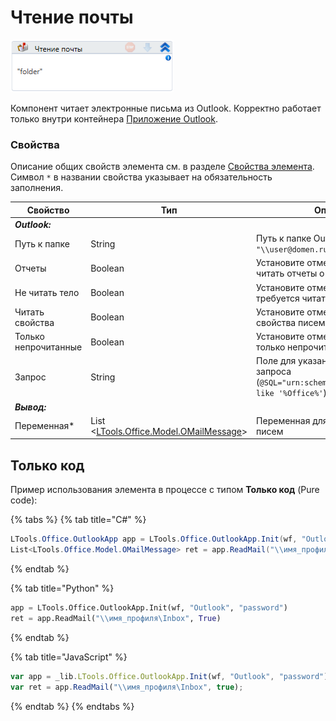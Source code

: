 # Чтение почты

![](<../../../.gitbook/assets/image (109).png>)

Компонент читает электронные письма из Outlook. Корректно работает только внутри контейнера [Приложение Outlook](https://docs.primo-rpa.ru/primo-rpa/g_elements/osnovnye-elementy/els_outlook/el_outlook_app).

### Свойства
Описание общих свойств элемента см. в разделе [Свойства элемента](https://docs.primo-rpa.ru/primo-rpa/primo-studio/process/elements#svoistva-elementa).\
Символ `*` в названии свойства указывает на обязательность заполнения.

| Свойство             | Тип                                                                               | Описание                                         |
| -------------------- | --------------------------------------------------------------------------------- | ------------------------------------------------ |
| ***Outlook:***        |  |  |
| Путь к папке         | String                                                                            | Путь к папке Outlook. Пример: `"\\user@domen.ru\\Inbox"`  |
| Отчеты               | Boolean                                                                           | Установите отметку, если нужно читать отчеты о доставке |
| Не читать тело       | Boolean                                                                           | Установите отметку, если НЕ требуется читать тело письма |
| Читать свойства      | Boolean                                                                           | Установите отметку, чтобы читать свойства писем |
| Только непрочитанные | Boolean                                                                           | Установите отметку, чтобы получать только непрочитанные сообщения |
| Запрос               | String                                                                            | Поле для указания поискового запроса (`@SQL="urn:schemas:httpmail:subject" like '%Office%'`) |
| ***Вывод:***          |  |  |
| Переменная\*         | List <[LTools.Office.Model.OMailMessage](../els\_mail/datatypes/omailmessage.md)> | Переменная для сохранения списка писем     |


## Только код
Пример использования элемента в процессе с типом **Только код** (Pure code):

{% tabs %}
{% tab title="C#" %}
```csharp
LTools.Office.OutlookApp app = LTools.Office.OutlookApp.Init(wf, "Outlook", "password");
List<LTools.Office.Model.OMailMessage> ret = app.ReadMail("\\имя_профиля\Inbox", true);
```
{% endtab %}

{% tab title="Python" %}
```python
app = LTools.Office.OutlookApp.Init(wf, "Outlook", "password")
ret = app.ReadMail("\\имя_профиля\Inbox", True)
```
{% endtab %}

{% tab title="JavaScript" %}
```javascript
var app = _lib.LTools.Office.OutlookApp.Init(wf, "Outlook", "password");
var ret = app.ReadMail("\\имя_профиля\Inbox", true);
```
{% endtab %}
{% endtabs %}

